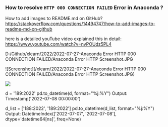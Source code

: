 ### How to resolve `HTTP 000 CONNECTION FAILED` Error in Anaconda ?

How to add images to README.md on GitHub?
https://stackoverflow.com/questions/14494747/how-to-add-images-to-readme-md-on-github

here is a detailed youTube video explained this in detail:
https://www.youtube.com/watch?v=nvPOUdz5PL4


D:/Github/xlearn/2022/2022-07-27-Anaconda Error HTTP 000 CONNECTION FAILED/Anaconda Error HTTP Screenshot.JPG

![Screenshot](/xlearn/2022/2022-07-27-Anaconda Error HTTP 000 CONNECTION FAILED/Anaconda Error HTTP Screenshot.JPG)

<img src="xlearn/2022/2022-07-27-Anaconda Error HTTP 000 CONNECTION FAILED/Anaconda Error HTTP Screenshot.JPG">


d = '189:2022'
pd.to_datetime(d, format="%j:%Y")
Output: Timestamp('2022-07-08 00:00:00')

d_list = ['188:2022', '189:2022']
pd.to_datetime(d_list, format="%j:%Y")
Output: DatetimeIndex(['2022-07-07', '2022-07-08'], dtype='datetime64[ns]', freq=None)
